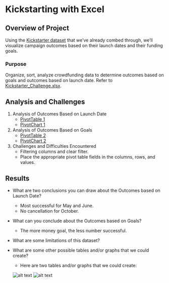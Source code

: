 # Kickstarting with Excel

## Overview of Project
Using the [Kickstarter dataset](../main/data-1-1-3-StarterBook.xlsx) that we’ve already combed through, we’ll visualize campaign outcomes based on their launch dates and their funding goals.

### Purpose
Organize, sort, analyze crowdfunding data to determine outcomes based on goals and outcomes based on launch date. 
Refer to [Kickstarter_Challenge.xlsx](../main/Kickstarter_Challenge.xlsx).
## Analysis and Challenges
1. Analysis of Outcomes Based on Launch Date
    - [PivotTable 1](../main/Resources/PivotTable_OutcomesBasedOnLaunchDate.png)
    - [PivotChart 1](../main/Resources/Theater_Outcomes_vs_Launch.png)
2. Analysis of Outcomes Based on Goals
    - [PivotTable 2](../main/Resources/PivotTable_OutcomesBasedOnGoals.png)
    - [PivotChart 2](../main/Resources/Outcomes_vs_Goals.png)
3. Challenges and Difficulties Encountered
    - Filtering columns and clear filter.
    - Place the appropriate pivot table fields in the columns, rows, and values.

## Results

- What are two conclusions you can draw about the Outcomes based on Launch Date?
    - Most successful for May and June.
    - No cancellation for October. 

- What can you conclude about the Outcomes based on Goals?
    - The more money goal, the less number successful.

- What are some limitations of this dataset?

- What are some other possible tables and/or graphs that we could create?

    - Here are two tables and/or graphs that we could create:
    
    ![alt text](../main/Resources/Theater_Countries_By_LauchDate2.png "Theater_Countries_By_LauchDate")  ![alt text](../main/Resources/Countries_Vs_Outcomes2.png "Countries_Vs_Outcomes")

